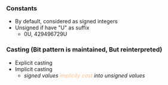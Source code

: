 ### Constants
- By default, considered as signed integers
- Unsigned if have "U" as suffix
	- 0U, 429496729U

### Casting (Bit pattern is maintained, But reinterpreted)
- Explicit casting 
- Implicit casting
	- *signed values <font color="#fac08f">implicity cast</font> into unsigned values*
